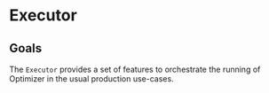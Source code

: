 # Executor

## Goals
The `Executor` provides a set of features to orchestrate the running of Optimizer in the
usual production use-cases.

